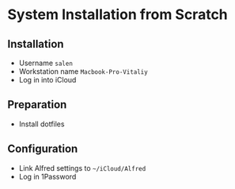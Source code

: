 # System Installation from Scratch

## Installation

* Username `salen`
* Workstation name `Macbook-Pro-Vitaliy`
* Log in into iCloud

## Preparation

* Install dotfiles

## Configuration

* Link Alfred settings to `~/iCloud/Alfred`
* Log in 1Password
